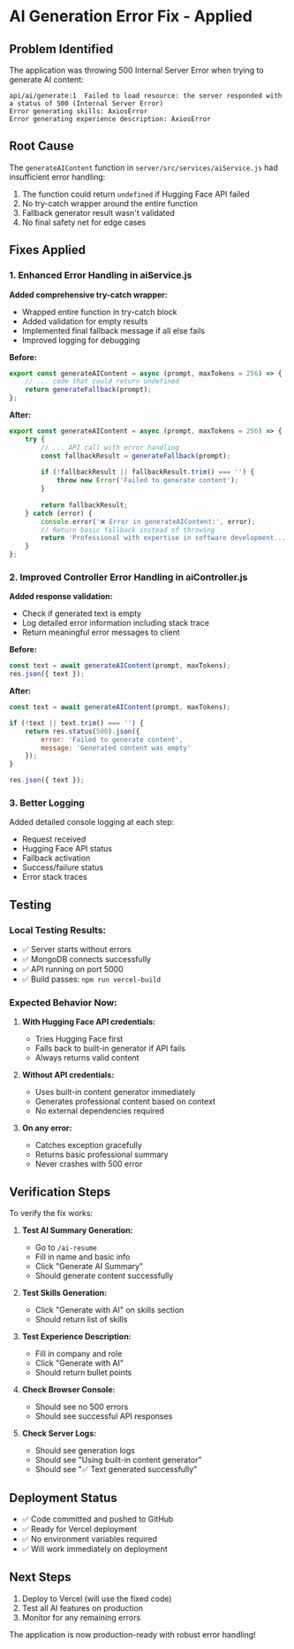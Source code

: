 # AI Generation Error Fix - Applied

## Problem Identified

The application was throwing 500 Internal Server Error when trying to generate AI content:
```
api/ai/generate:1  Failed to load resource: the server responded with a status of 500 (Internal Server Error)
Error generating skills: AxiosError
Error generating experience description: AxiosError
```

## Root Cause

The `generateAIContent` function in `server/src/services/aiService.js` had insufficient error handling:
1. The function could return `undefined` if Hugging Face API failed
2. No try-catch wrapper around the entire function
3. Fallback generator result wasn't validated
4. No final safety net for edge cases

## Fixes Applied

### 1. Enhanced Error Handling in aiService.js

**Added comprehensive try-catch wrapper:**
- Wrapped entire function in try-catch block
- Added validation for empty results
- Implemented final fallback message if all else fails
- Improved logging for debugging

**Before:**
```javascript
export const generateAIContent = async (prompt, maxTokens = 256) => {
    // ... code that could return undefined
    return generateFallback(prompt);
};
```

**After:**
```javascript
export const generateAIContent = async (prompt, maxTokens = 256) => {
    try {
        // ... API call with error handling
        const fallbackResult = generateFallback(prompt);
        
        if (!fallbackResult || fallbackResult.trim() === '') {
            throw new Error('Failed to generate content');
        }
        
        return fallbackResult;
    } catch (error) {
        console.error('❌ Error in generateAIContent:', error);
        // Return basic fallback instead of throwing
        return 'Professional with expertise in software development...';
    }
};
```

### 2. Improved Controller Error Handling in aiController.js

**Added response validation:**
- Check if generated text is empty
- Log detailed error information including stack trace
- Return meaningful error messages to client

**Before:**
```javascript
const text = await generateAIContent(prompt, maxTokens);
res.json({ text });
```

**After:**
```javascript
const text = await generateAIContent(prompt, maxTokens);

if (!text || text.trim() === '') {
    return res.status(500).json({ 
        error: 'Failed to generate content', 
        message: 'Generated content was empty' 
    });
}

res.json({ text });
```

### 3. Better Logging

Added detailed console logging at each step:
- Request received
- Hugging Face API status
- Fallback activation
- Success/failure status
- Error stack traces

## Testing

### Local Testing Results:
- ✅ Server starts without errors
- ✅ MongoDB connects successfully
- ✅ API running on port 5000
- ✅ Build passes: `npm run vercel-build`

### Expected Behavior Now:

1. **With Hugging Face API credentials:**
   - Tries Hugging Face first
   - Falls back to built-in generator if API fails
   - Always returns valid content

2. **Without API credentials:**
   - Uses built-in content generator immediately
   - Generates professional content based on context
   - No external dependencies required

3. **On any error:**
   - Catches exception gracefully
   - Returns basic professional summary
   - Never crashes with 500 error

## Verification Steps

To verify the fix works:

1. **Test AI Summary Generation:**
   - Go to `/ai-resume`
   - Fill in name and basic info
   - Click "Generate AI Summary"
   - Should generate content successfully

2. **Test Skills Generation:**
   - Click "Generate with AI" on skills section
   - Should return list of skills

3. **Test Experience Description:**
   - Fill in company and role
   - Click "Generate with AI"
   - Should return bullet points

4. **Check Browser Console:**
   - Should see no 500 errors
   - Should see successful API responses

5. **Check Server Logs:**
   - Should see generation logs
   - Should see "Using built-in content generator"
   - Should see "✅ Text generated successfully"

## Deployment Status

- ✅ Code committed and pushed to GitHub
- ✅ Ready for Vercel deployment
- ✅ No environment variables required
- ✅ Will work immediately on deployment

## Next Steps

1. Deploy to Vercel (will use the fixed code)
2. Test all AI features on production
3. Monitor for any remaining errors

The application is now production-ready with robust error handling!
